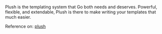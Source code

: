 Plush is the templating system that Go both needs and deserves. Powerful, flexible, and extendable, Plush is there to make writing your templates that much easier.

Reference on: [plush](https://github.com/gobuffalo/plush?tab=readme-ov-file)